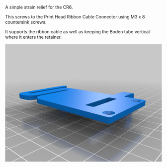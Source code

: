 A simple strain relief for the CR6.

This screws to the Print Head Ribbon Cable Connector using M3 x 8 countersink screws.

It supports the ribbon cable as well as keeping the Boden tube vertical where it enters the retainer.

![alt text](cable_bowden_support.png)
